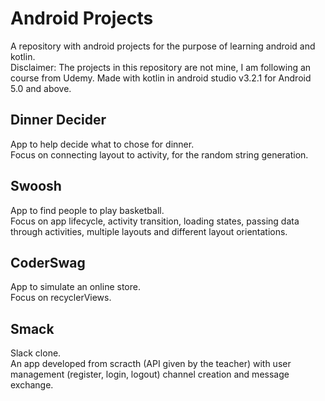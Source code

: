 # Android Projects

A repository with android projects for the purpose of learning android and kotlin. <br />
Disclaimer: The projects in this repository are not mine, I am following an course from Udemy.
Made with kotlin in android studio v3.2.1 for Android 5.0 and above.

## Dinner Decider

App to help decide what to chose for dinner. <br />
Focus on connecting layout to activity, for the random string generation.

## Swoosh

App to find people to play basketball.<br />
Focus on app lifecycle, activity transition, loading states, passing data through activities, multiple layouts and different layout orientations.

## CoderSwag

App to simulate an online store.<br />
Focus on recyclerViews.

## Smack

Slack clone.<br />
An app developed from scracth (API given by the teacher) with user management (register, login, logout) channel creation and message exchange.
